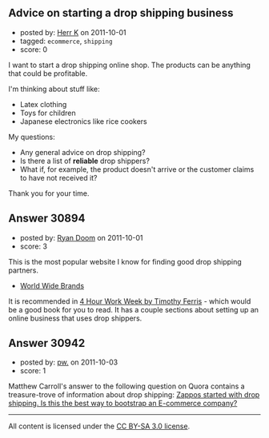 ## Advice on starting a drop shipping business

- posted by: [Herr K](https://stackexchange.com/users/-1/3855-herr-k) on 2011-10-01
- tagged: `ecommerce`, `shipping`
- score: 0

I want to start a drop shipping online shop. The products can be anything that could be profitable.  

I'm thinking about stuff like:  

- Latex clothing
- Toys for children
- Japanese electronics like rice cookers

My questions:

- Any general advice on drop shipping?
- Is there a list of **reliable** drop shippers?
- What if, for example, the product doesn't arrive or the customer claims to have not received it?  

Thank you for your time.


## Answer 30894

- posted by: [Ryan Doom](https://stackexchange.com/users/-1/5655-ryan-doom) on 2011-10-01
- score: 3

<p>This is the most popular website I know for finding good drop shipping partners.</p>

<ul>
<li><a href="http://www.worldwidebrands.com/" rel="nofollow">World Wide Brands</a></li>
</ul>

<p>It is recommended in <a href="http://rads.stackoverflow.com/amzn/click/0307465357" rel="nofollow">4 Hour Work Week by Timothy Ferris</a> - which would be a good book for you to read. It has a couple sections about setting up an online business that uses drop shippers.</p>



## Answer 30942

- posted by: [pw.](https://stackexchange.com/users/-1/13642-pw) on 2011-10-03
- score: 1

<p>Matthew Carroll's answer to the following question on Quora contains a treasure-trove of information about drop shipping: <a href="http://www.quora.com/Zappos/Zappos-started-with-drop-shipping-Is-this-the-best-way-to-bootstrap-an-E-commerce-company" rel="nofollow">Zappos started with drop shipping. Is this the best way to bootstrap an E-commerce company?</a></p>




---

All content is licensed under the [CC BY-SA 3.0 license](https://creativecommons.org/licenses/by-sa/3.0/).
